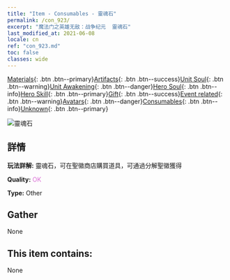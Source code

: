 ```yaml
---
title: "Item - Consumables - 靈魂石"
permalink: /con_923/
excerpt: "魔法门之英雄无敌：战争纪元  靈魂石"
last_modified_at: 2021-06-08
locale: cn
ref: "con_923.md"
toc: false
classes: wide
---
```

 [Materials](/ItemsCN/){: .btn .btn--primary}[Artifacts](/ItemsCN/Artifacts/){: .btn .btn--success}[Unit Soul](/ItemsCN/UnitSoul/){: .btn .btn--warning}[Unit Awakening](/ItemsCN/UnitAwakening/){: .btn .btn--danger}[Hero Soul](/ItemsCN/HeroSoul/){: .btn .btn--info}[Hero Skill](/ItemsCN/HeroSkill/){: .btn .btn--primary}[Gift](/ItemsCN/Gift/){: .btn .btn--success}[Event related](/ItemsCN/Events/){: .btn .btn--warning}[Avatars](/ItemsCN/Avatars/){: .btn .btn--danger}[Consumables](/ItemsCN/Consumables/){: .btn .btn--info}[Unknown](/ItemsCN/Unknown/){: .btn .btn--primary}

 ![靈魂石](/images/t/i_40011.png)

## 詳情
 **玩法詳解:** 靈魂石，可在聖徽商店購買道具，可通過分解聖徽獲得

 **Quality:** <span style="color: #DA70D6">OK</span>

 **Type:** Other

## Gather

  None

## This item contains:

  None

